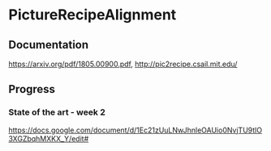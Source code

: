 # PictureRecipeAlignment

## Documentation
https://arxiv.org/pdf/1805.00900.pdf, http://pic2recipe.csail.mit.edu/

## Progress
### State of the art - week 2
https://docs.google.com/document/d/1Ec21zUuLNwJhnleOAUio0NvjTU9tlO3XGZbqhMXKX_Y/edit#
